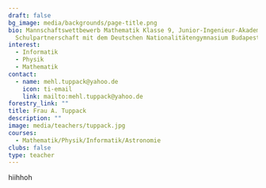 ```yaml
---
draft: false
bg_image: media/backgrounds/page-title.png
bio: Mannschaftswettbewerb Mathematik Klasse 9, Junior-Ingenieur-Akademie,
  Schulpartnerschaft mit dem Deutschen Nationalitätengymnasium Budapest
interest:
  - Informatik
  - Physik
  - Mathematik
contact:
  - name: mehl.tuppack@yahoo.de
    icon: ti-email
    link: mailto:mehl.tuppack@yahoo.de
forestry_link: ""
title: Frau A. Tuppack
description: ""
image: media/teachers/tuppack.jpg
courses:
  - Mathematik/Physik/Informatik/Astronomie
clubs: false
type: teacher
---
```

hiihhoh
